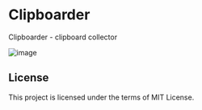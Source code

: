 # Clipboarder
Clipboarder - clipboard collector

![image](https://i.imgur.com/9SQWhMX.png)

## License
This project is licensed under the terms of MIT License.
